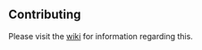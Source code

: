 ## Contributing

Please visit the [wiki](https://github.com/Heroic-Games-Launcher/HeroicGamesLauncher/wiki/Contributing) for information regarding this.
